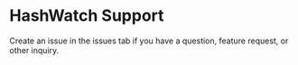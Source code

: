 # HashWatch Support

Create an issue in the issues tab if you have a question, feature request, or other inquiry.